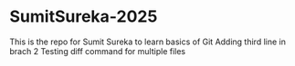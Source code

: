 # SumitSureka-2025
This is the repo for Sumit Sureka to learn basics of Git
Adding third line in brach 2
Testing diff command for multiple files